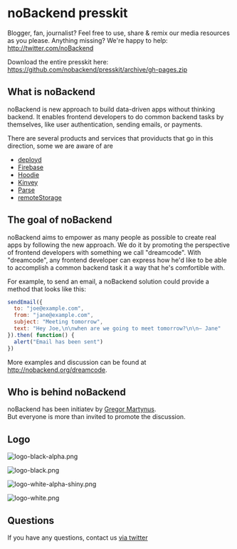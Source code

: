 noBackend presskit
==================

Blogger, fan, journalist? Feel free to use, share & remix 
our media resources as you please. Anything missing?
We're happy to help: http://twitter.com/noBackend

Download the entire presskit here:
https://github.com/nobackend/presskit/archive/gh-pages.zip


What is noBackend
-----------------

noBackend is new approach to build data-driven apps without thinking backend.
It enables frontend developers to do common backend tasks by themselves,
like user authentication, sending emails, or payments.

There are several products and services that providucts that go in this direction,
some we are aware of are

* [deployd](http://deployd.com/)
* [Firebase](https://www.firebase.com/)
* [Hoodie](http://hood.ie/)
* [Kinvey](http://www.kinvey.com/)
* [Parse](https://parse.com/)
* [remoteStorage](http://remotestorage.io/)


The goal of noBackend
---------------------

noBackend aims to empower as many people as possible to create real apps by following
the new approach. We do it by promoting the perspective of frontend developers with
something we call "dreamcode". With "dreamcode", any frontend developer can express 
how he'd like to be able to accomplish a common backend task it a way that he's comfortible
with.

For example, to send an email, a noBackend solution could provide a method that looks like
this:

```js
sendEmail({
  to: "joe@example.com",
  from: "jane@example.com",
  subject: "Meeting tomorrow",
  text: "Hey Joe,\n\nwhen are we going to meet tomorrow?\n\n– Jane"
}).then( function() { 
  alert("Email has been sent") 
})
```

More examples and discussion can be found at http://nobackend.org/dreamcode.


Who is behind noBackend
-----------------------

noBackend has been initiatev by [Gregor Martynus](https://twitter.com/gr2m).  
But everyone is more than invited to promote the discussion.


Logo
----

![logo-black-alpha.png](http://nobackend.github.io/presskit/logo/logo-black-alpha.png)

![logo-black.png](http://nobackend.github.io/presskit/logo/logo-black.png)

![logo-white-alpha-shiny.png](http://nobackend.github.io/presskit/logo/logo-white-alpha-shiny.png)

![logo-white.png](http://nobackend.github.io/presskit/logo/logo-white.png)


Questions
---------

If you have any questions, contact us [via twitter](http://twitter.com/noBackend)
